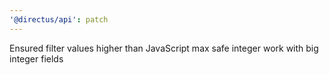 ```yaml
---
'@directus/api': patch
---
```


Ensured filter values higher than JavaScript max safe integer work with big integer fields
